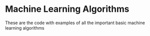 # Machine Learning Algorithms
These are the code with examples of all the important basic machine learning algorithms
